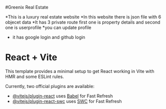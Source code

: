 #Greenix Real Estate

*This is a luxury real estate website
*In this website there is json file with 6 objecet data
*It has 3 private route first one is property details and second one is userprofile
*you can update profile 
* it has google login and github login 





# React + Vite

This template provides a minimal setup to get React working in Vite with HMR and some ESLint rules.

Currently, two official plugins are available:

- [@vitejs/plugin-react](https://github.com/vitejs/vite-plugin-react/blob/main/packages/plugin-react/README.md) uses [Babel](https://babeljs.io/) for Fast Refresh
- [@vitejs/plugin-react-swc](https://github.com/vitejs/vite-plugin-react-swc) uses [SWC](https://swc.rs/) for Fast Refresh
